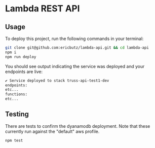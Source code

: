 # Lambda REST API

## Usage

To deploy this project, run the following commands in your terminal:

```bash
git clone git@github.com:ericbutz/lambda-api.git && cd lambda-api
npm i
npm run deploy
```

You should see output indicating the service was deployed and your endpoints are live:

```bash
✔ Service deployed to stack truss-api-test1-dev
endpoints:
etc...
functions:
etc...
```

## Testing

There are tests to confirm the dyanamodb deployment. Note that these currently run against the "default" aws profile.

```
npm test
```


